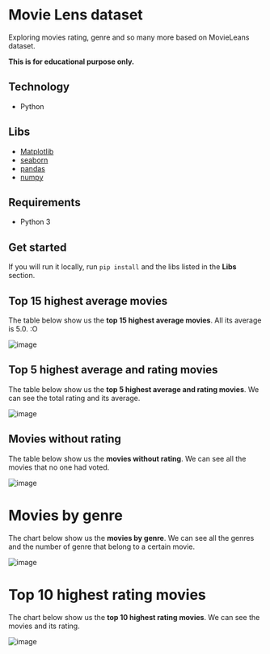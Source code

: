 # Movie Lens dataset
Exploring movies rating, genre and so many more based on MovieLeans dataset.

**This is for educational purpose only.**

## Technology
- Python

## Libs
- [Matplotlib](https://matplotlib.org/)
- [seaborn](https://seaborn.pydata.org/)
- [pandas](https://pandas.pydata.org/)
- [numpy](https://numpy.org/)

## Requirements
- Python 3

## Get started
If you will run it locally, run `pip install` and the libs listed in the **Libs** section.

## Top 15 highest average movies
The table below show us the **top 15 highest average movies**. All its average is 5.0. :O

![image](https://user-images.githubusercontent.com/41703972/80827814-b0867080-8bba-11ea-97d2-dc7d3426f3b5.png)

## Top 5 highest average and rating movies
The table below show us the **top 5 highest average and rating movies**. We can see the total rating and its average.

![image](https://user-images.githubusercontent.com/41703972/80829831-4374da00-8bbe-11ea-8406-4b04e41b3763.png)

## Movies without rating
The table below show us the **movies without rating**. We can see all the movies that no one had voted.

![image](https://user-images.githubusercontent.com/41703972/81002308-65b96280-8e1f-11ea-990a-e7c689683db4.png)

# Movies by genre
The chart below show us the **movies by genre**. We can see all the genres and the number of genre that belong to a certain movie.

![image](https://user-images.githubusercontent.com/41703972/81002380-7f5aaa00-8e1f-11ea-9093-ae5f5be15390.png)

# Top 10 highest rating movies
The chart below show us the **top 10 highest rating movies**. We can see the movies and its rating.

![image](https://user-images.githubusercontent.com/41703972/81004909-7ec41280-8e23-11ea-8e0f-1ad379d4eab5.png)
